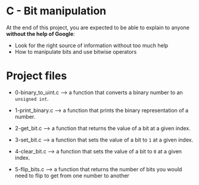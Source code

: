 # C - Bit manipulation

At the end of this project, you are expected to be able to explain to anyone **without the help of Google**:
-   Look for the right source of information without too much help
-   How to manipulate bits and use bitwise operators

# Project files

- 0-binary_to_uint.c --> a function that converts a binary number to an `unsigned int`.

- 1-print_binary.c --> a function that prints the binary representation of a number.

- 2-get_bit.c --> a function that returns the value of a bit at a given index.

- 3-set_bit.c --> a function that sets the value of a bit to `1` at a given index.

- 4-clear_bit.c --> a function that sets the value of a bit to `0` at a given index.

- 5-flip_bits.c --> a function that returns the number of bits you would need to flip to get from one number to another

